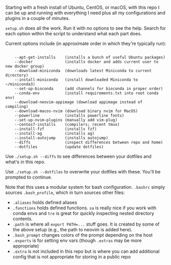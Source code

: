 Starting with a fresh install of Ubuntu, CentOS, or macOS, with this repo I can
be up and running with everything I need plus all my configurations and plugins
in a couple of minutes.

`setup.sh` does all the work. Run it with no options to see the help. Search
for each option within the script to understand what each part does.

Current options include (in approximate order in which they're typically run):

```

    --apt-get-installs    (installs a bunch of useful Ubuntu packages)
    --docker              (installs docker and adds current user to new docker group)
    --download-miniconda  (downloads latest Miniconda to current directory)
    --install-miniconda   (install downloaded Miniconda to ~/miniconda3)
    --set-up-bioconda     (add channels for bioconda in proper order)
    --conda-env           (install requirements.txt into root conda env)
    --download-neovim-appimage (download appimage instead of compiling)
    --download-macos-nvim (download binary nvim for MacOS)
    --powerline           (installs powerline fonts)
    --set-up-nvim-plugins (manually add vim-plug)
    --centos7-installs    (compilers; recent tmux)
    --install-fzf         (installs fzf)
    --install-ag          (installs ag)
    --install-autojump    (installs autojump)
    --diffs               (inspect differences between repo and home)
    --dotfiles            (update dotfiles)

```

Use `./setup.sh --diffs` to see differences between your dotfiles and what's in this repo.

Use `./setup.sh --dotfiles` to overwrite your dotfiles with these. You'll be
prompted to continue.

Note that this uses a modular system for bash configuration. `.bashrc` simply
sources `.bash_profile`, which in turn sources
other files:

- `.aliases` holds defined aliases
- `.functions` holds defined functions. `sa` is really nice if you work with
  conda envs and `tre` is great for quickly inspecting nested directory
  contents.
- `.path` is where all `export PATH=...` stuff goes. It is created by some of
  the above setup (e.g., the path to neovim is added here).
- `.bash_prompt` changes colors of the prompt depending on the host
- `.exports` is for setting env vars (though `.extras` may be more appropriate)
- `.extra` is not included in this repo but is where you can add additional
  config that is not appropriate for storing in a public repo
